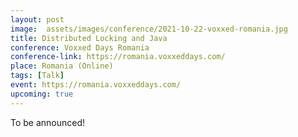 ```yaml
---
layout: post
image:  assets/images/conference/2021-10-22-voxxed-romania.jpg
title: Distributed Locking and Java
conference: Voxxed Days Romania
conference-link: https://romania.voxxeddays.com/
place: Romania (Online)
tags: [Talk]
event: https://romania.voxxeddays.com/
upcoming: true
---
```


To be announced!
